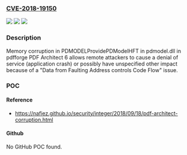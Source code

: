 ### [CVE-2018-19150](https://cve.mitre.org/cgi-bin/cvename.cgi?name=CVE-2018-19150)
![](https://img.shields.io/static/v1?label=Product&message=n%2Fa&color=blue)
![](https://img.shields.io/static/v1?label=Version&message=n%2Fa&color=blue)
![](https://img.shields.io/static/v1?label=Vulnerability&message=n%2Fa&color=brighgreen)

### Description

Memory corruption in PDMODELProvidePDModelHFT in pdmodel.dll in pdfforge PDF Architect 6 allows remote attackers to cause a denial of service (application crash) or possibly have unspecified other impact because of a "Data from Faulting Address controls Code Flow" issue.

### POC

#### Reference
- https://nafiez.github.io/security/integer/2018/09/18/pdf-architect-corruption.html

#### Github
No GitHub POC found.

